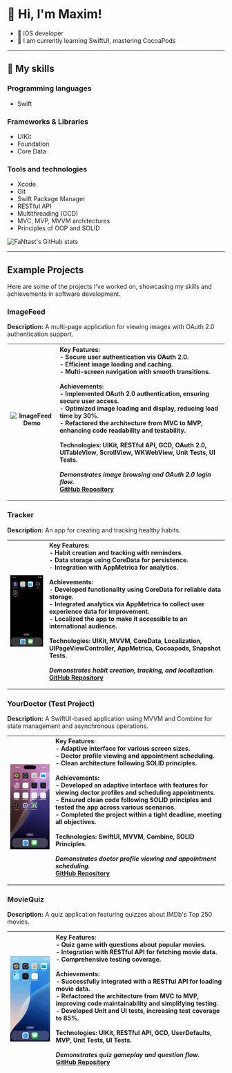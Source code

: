 # 👋 Hi, I'm Maxim!

- 📱 iOS developer  
- 💭 I am currently learning SwiftUI, mastering CocoaPods  

---

## 🚀 My skills

### Programming languages
- Swift  

### Frameworks & Libraries
- UIKit  
- Foundation  
- Core Data  

### Tools and technologies
- Xcode  
- Git  
- Swift Package Manager  
- RESTful API  
- Multithreading (GCD)  
- MVC, MVP, MVVM architectures  
- Principles of OOP and SOLID  

![FaNtast's GitHub stats](https://github-readme-stats.vercel.app/api?username=FaNtast2912&show_icons=true&theme=tokyonight)

---

## Example Projects

Here are some of the projects I've worked on, showcasing my skills and achievements in software development.

### ImageFeed  
**Description:** A multi-page application for viewing images with OAuth 2.0 authentication support.  

| <img src="https://raw.githubusercontent.com/FaNtast2912/ImageFeed/main/Demo/ImageFeedDemo.gif" alt="ImageFeed Demo" width="200" /> | **Key Features:**<br>- Secure user authentication via OAuth 2.0.<br>- Efficient image loading and caching.<br>- Multi-screen navigation with smooth transitions.<br><br>**Achievements:**<br>- Implemented OAuth 2.0 authentication, ensuring secure user access.<br>- Optimized image loading and display, reducing load time by 30%.<br>- Refactored the architecture from MVC to MVP, enhancing code readability and testability.<br><br>**Technologies:** UIKit, RESTful API, GCD, OAuth 2.0, UITableView, ScrollView, WKWebView, Unit Tests, UI Tests.<br><br>*Demonstrates image browsing and OAuth 2.0 login flow.*<br>[GitHub Repository](https://github.com/FaNtast2912/ImageFeed) |
|:---:|:---|

---

### Tracker  
**Description:** An app for creating and tracking healthy habits.  

| <img src="https://raw.githubusercontent.com/FaNtast2912/Tracker/main/Demo/TrackerDemo.gif" alt="Tracker Demo" width="200" /> | **Key Features:**<br>- Habit creation and tracking with reminders.<br>- Data storage using CoreData for persistence.<br>- Integration with AppMetrica for analytics.<br><br>**Achievements:**<br>- Developed functionality using CoreData for reliable data storage.<br>- Integrated analytics via AppMetrica to collect user experience data for improvement.<br>- Localized the app to make it accessible to an international audience.<br><br>**Technologies:** UIKit, MVVM, CoreData, Localization, UIPageViewController, AppMetrica, Cocoapods, Snapshot Tests.<br><br>*Demonstrates habit creation, tracking, and localization.*<br>[GitHub Repository](https://github.com/FaNtast2912/Tracker) |
|:---:|:---|

---

### YourDoctor (Test Project)  
**Description:** A SwiftUI-based application using MVVM and Combine for state management and asynchronous operations.  

| <img src="https://raw.githubusercontent.com/FaNtast2912/YourDoctor/main/Demo/YourDocktorDemo.gif" alt="YourDoctor Demo" width="200" /> | **Key Features:**<br>- Adaptive interface for various screen sizes.<br>- Doctor profile viewing and appointment scheduling.<br>- Clean architecture following SOLID principles.<br><br>**Achievements:**<br>- Developed an adaptive interface with features for viewing doctor profiles and scheduling appointments.<br>- Ensured clean code following SOLID principles and tested the app across various scenarios.<br>- Completed the project within a tight deadline, meeting all objectives.<br><br>**Technologies:** SwiftUI, MVVM, Combine, SOLID Principles.<br><br>*Demonstrates doctor profile viewing and appointment scheduling.*<br>[GitHub Repository](https://github.com/FaNtast2912/YourDoctor) |
|:---:|:---|

---

### MovieQuiz  
**Description:** A quiz application featuring quizzes about IMDb's Top 250 movies.  

| <img src="https://raw.githubusercontent.com/FaNtast2912/MovieQuiz/main/Demo/MovieQuizDemo.gif" alt="MovieQuiz Demo" width="200" /> | **Key Features:**<br>- Quiz game with questions about popular movies.<br>- Integration with RESTful API for fetching movie data.<br>- Comprehensive testing coverage.<br><br>**Achievements:**<br>- Successfully integrated with a RESTful API for loading movie data.<br>- Refactored the architecture from MVC to MVP, improving code maintainability and simplifying testing.<br>- Developed Unit and UI tests, increasing test coverage to 85%.<br><br>**Technologies:** UIKit, RESTful API, GCD, UserDefaults, MVP, Unit Tests, UI Tests.<br><br>*Demonstrates quiz gameplay and question flow.*<br>[GitHub Repository](https://github.com/FaNtast2912/MovieQuiz) |
|:---:|:---|
